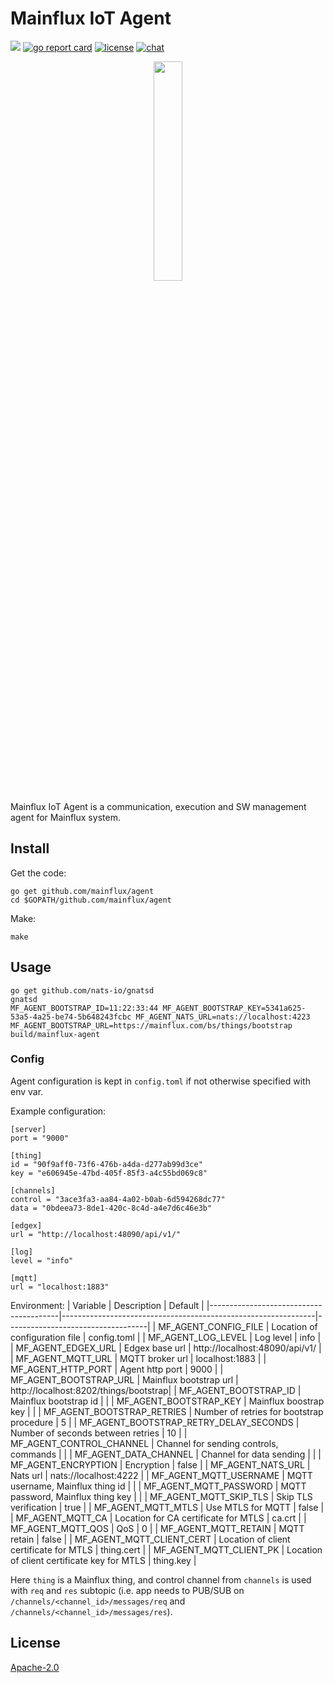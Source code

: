 # Mainflux IoT Agent

![](https://github.com/mainflux/agent/workflows/Go/badge.svg)
[![go report card][grc-badge]][grc-url]
[![license][license]](LICENSE)
[![chat][gitter-badge]][gitter]

<p align="center">
  <img width="30%" height="30%" src="./docs/img/agent.png">
</p>

Mainflux IoT Agent is a communication, execution and SW management agent for Mainflux system.

## Install
Get the code:

```
go get github.com/mainflux/agent
cd $GOPATH/github.com/mainflux/agent
```

Make:
```
make
```

## Usage
```
go get github.com/nats-io/gnatsd
gnatsd
MF_AGENT_BOOTSTRAP_ID=11:22:33:44 MF_AGENT_BOOTSTRAP_KEY=5341a625-53a5-4a25-be74-5b648243fcbc MF_AGENT_NATS_URL=nats://localhost:4223 MF_AGENT_BOOTSTRAP_URL=https://mainflux.com/bs/things/bootstrap build/mainflux-agent
```

### Config
Agent configuration is kept in `config.toml` if not otherwise specified with env var.

Example configuration:
```
[server]
port = "9000"

[thing]
id = "90f9aff0-73f6-476b-a4da-d277ab99d3ce"
key = "e606945e-47bd-405f-85f3-a4c55bd069c8"

[channels]
control = "3ace3fa3-aa84-4a02-b0ab-6d594268dc77"
data = "0bdeea73-8de1-420c-8c4d-a4e7d6c46e3b"

[edgex]
url = "http://localhost:48090/api/v1/"

[log]
level = "info"

[mqtt]
url = "localhost:1883"
```

Environment:
| Variable                               | Description                                                   | Default                           |
|----------------------------------------|---------------------------------------------------------------|-----------------------------------|
|	MF_AGENT_CONFIG_FILE                   | Location of configuration file                                | config.toml                       |
|	MF_AGENT_LOG_LEVEL                     | Log level                                                     | info                              |
|	MF_AGENT_EDGEX_URL                     | Edgex base url                                                | http://localhost:48090/api/v1/    |
|	MF_AGENT_MQTT_URL                      | MQTT broker url                                               | localhost:1883                    |
|	MF_AGENT_HTTP_PORT                     | Agent http port                                               | 9000                              |
|	MF_AGENT_BOOTSTRAP_URL                 | Mainflux bootstrap url                                        | http://localhost:8202/things/bootstrap|
|	MF_AGENT_BOOTSTRAP_ID                  | Mainflux bootstrap id                                         |                                   |
|	MF_AGENT_BOOTSTRAP_KEY                 | Mainflux boostrap key                                         |                                   |
|	MF_AGENT_BOOTSTRAP_RETRIES             | Number of retries for bootstrap procedure                     | 5                                 |
|	MF_AGENT_BOOTSTRAP_RETRY_DELAY_SECONDS | Number of seconds between retries                             | 10                                |
|	MF_AGENT_CONTROL_CHANNEL               | Channel for sending controls, commands                        |                                   |
|	MF_AGENT_DATA_CHANNEL                  | Channel for data sending                                      |                                   |
|	MF_AGENT_ENCRYPTION                    | Encryption                                                    | false                             |
|	MF_AGENT_NATS_URL                      | Nats url                                                      | nats://localhost:4222             |
|	MF_AGENT_MQTT_USERNAME                 | MQTT username, Mainflux thing id                              |                                   |
|	MF_AGENT_MQTT_PASSWORD                 | MQTT password, Mainflux thing key                             |                                   |
|	MF_AGENT_MQTT_SKIP_TLS                 | Skip TLS verification                                         | true                              |
|	MF_AGENT_MQTT_MTLS                     | Use MTLS for MQTT                                             | false                             |
|	MF_AGENT_MQTT_CA                       | Location for CA certificate for MTLS                          | ca.crt                            |
|	MF_AGENT_MQTT_QOS                      | QoS                                                           | 0                                 |
|	MF_AGENT_MQTT_RETAIN                   | MQTT retain                                                   | false                             |
|	MF_AGENT_MQTT_CLIENT_CERT              | Location of client certificate for MTLS                       | thing.cert                        |
|	MF_AGENT_MQTT_CLIENT_PK                | Location of client certificate key for MTLS                   | thing.key                         |

Here `thing` is a Mainflux thing, and control channel from `channels` is used with `req` and `res` subtopic
(i.e. app needs to PUB/SUB on `/channels/<channel_id>/messages/req` and `/channels/<channel_id>/messages/res`).

## License

[Apache-2.0](LICENSE)

[grc-badge]: https://goreportcard.com/badge/github.com/mainflux/agent
[grc-url]: https://goreportcard.com/report/github.com/mainflux/agent
[docs]: http://mainflux.readthedocs.io
[gitter]: https://gitter.im/mainflux/mainflux?utm_source=badge&utm_medium=badge&utm_campaign=pr-badge&utm_content=badge
[gitter-badge]: https://badges.gitter.im/Join%20Chat.svg
[license]: https://img.shields.io/badge/license-Apache%20v2.0-blue.svg

